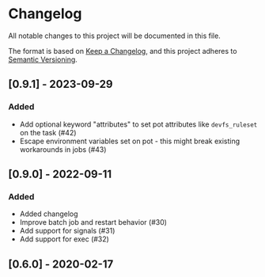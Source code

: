 # Changelog
All notable changes to this project will be documented in this file.

The format is based on [Keep a Changelog](https://keepachangelog.com/en/1.0.0/),
and this project adheres to [Semantic Versioning](https://semver.org/spec/v2.0.0.html).

## [0.9.1] - 2023-09-29
### Added
- Add optional keyword "attributes" to set pot attributes like `devfs_ruleset` on the task (#42)
- Escape environment variables set on pot - this might break existing workarounds in jobs (#43)

## [0.9.0] - 2022-09-11
### Added
- Added changelog
- Improve batch job and restart behavior (#30)
- Add support for signals (#31)
- Add support for exec (#32)

## [0.6.0] - 2020-02-17

